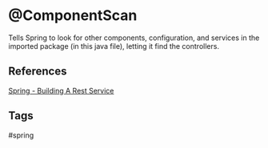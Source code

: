 # @ComponentScan

Tells Spring to look for other components, configuration, and services in the imported package (in this java file), letting it find the controllers.  

## References
[Spring - Building A Rest Service](https://spring.io/guides/gs/rest-service/#initial)

## Tags
#spring
